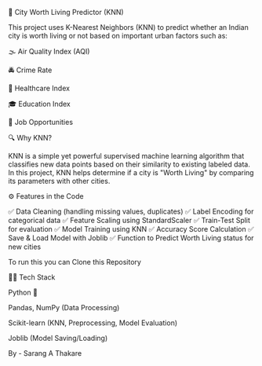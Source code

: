🌆 City Worth Living Predictor (KNN)

This project uses K-Nearest Neighbors (KNN) to predict whether an Indian city is worth living or not based on important urban factors such as:

🌫 Air Quality Index (AQI)

🚔 Crime Rate

🏥 Healthcare Index

🎓 Education Index

💼 Job Opportunities

🔍 Why KNN?

KNN is a simple yet powerful supervised machine learning algorithm that classifies new data points based on their similarity to existing labeled data.
In this project, KNN helps determine if a city is "Worth Living" by comparing its parameters with other cities.

⚙️ Features in the Code

✅ Data Cleaning (handling missing values, duplicates)
✅ Label Encoding for categorical data
✅ Feature Scaling using StandardScaler
✅ Train-Test Split for evaluation
✅ Model Training using KNN
✅ Accuracy Score Calculation
✅ Save & Load Model with Joblib
✅ Function to Predict Worth Living status for new cities

To run this you can Clone this Repository

🧑‍💻 Tech Stack

Python 🐍

Pandas, NumPy (Data Processing)

Scikit-learn (KNN, Preprocessing, Model Evaluation)

Joblib (Model Saving/Loading)

By - Sarang A Thakare
